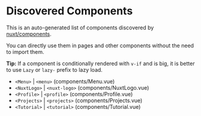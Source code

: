 # Discovered Components

This is an auto-generated list of components discovered by [nuxt/components](https://github.com/nuxt/components).

You can directly use them in pages and other components without the need to import them.

**Tip:** If a component is conditionally rendered with `v-if` and is big, it is better to use `Lazy` or `lazy-` prefix to lazy load.

- `<Menu>` | `<menu>` (components/Menu.vue)
- `<NuxtLogo>` | `<nuxt-logo>` (components/NuxtLogo.vue)
- `<Profile>` | `<profile>` (components/Profile.vue)
- `<Projects>` | `<projects>` (components/Projects.vue)
- `<Tutorial>` | `<tutorial>` (components/Tutorial.vue)

